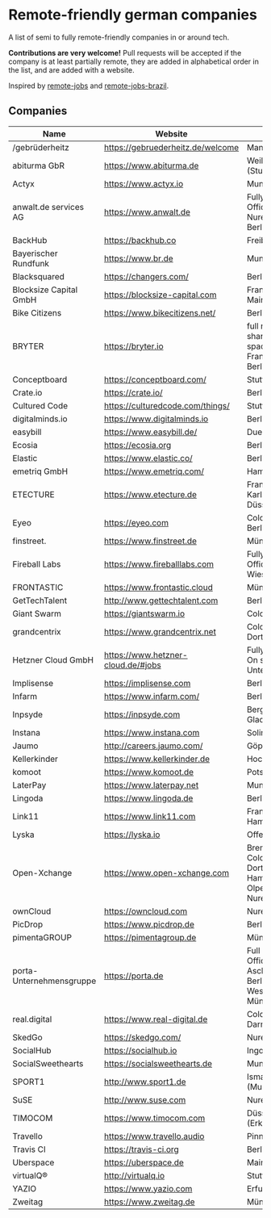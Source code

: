 # Remote-friendly german companies

A list of semi to fully remote-friendly companies in or around tech.

**Contributions are very welcome!** Pull requests will be accepted if the
company is at least partially remote, they are added in alphabetical order in
the list, and are added with a website.

Inspired by [remote-jobs](https://github.com/jessicard/remote-jobs) and
[remote-jobs-brazil](https://github.com/lerrua/remote-jobs-brazil).

## Companies

Name | Website                            | City
---- |------------------------------------| ----
/gebrüderheitz | https://gebruederheitz.de/welcome  | Mannheim
abiturma GbR | https://www.abiturma.de            | Weil der Stadt (Stuttgart)
Actyx | https://www.actyx.io               | Munich
anwalt.de services AG | https://www.anwalt.de              | Fully remote ; Offices in Nuremberg + Berlin
BackHub | https://backhub.co                 | Freiburg
Bayerischer Rundfunk | https://www.br.de                  | Munich
Blacksquared | https://changers.com/              | Berlin
Blocksize Capital GmbH | https://blocksize-capital.com      | Frankfurt am Main
Bike Citizens | https://www.bikecitizens.net/      | Berlin
BRYTER | https://bryter.io                  | full remote, shared office spaces in Frankfurt a.M. / Berlin / London
Conceptboard | https://conceptboard.com/          |Stuttgart
Crate.io | https://crate.io/                  | Berlin
Cultured Code | https://culturedcode.com/things/   | Stuttgart
digitalminds.io | https://www.digitalminds.io        | Berlin
easybill | https://www.easybill.de/           | Duesseldorf
Ecosia | https://ecosia.org                 | Berlin
Elastic | https://www.elastic.co/            | Berlin
emetriq GmbH | https://www.emetriq.com/           | Hamburg
ETECTURE | https://www.etecture.de            | Frankfurt a.M. / Karlsruhe / Düsseldorf
Eyeo | https://eyeo.com                   | Cologne / Berlin
finstreet. | https://www.finstreet.de           | Münster
Fireball Labs | https://www.fireballlabs.com       | Fully remote ; Office in Bad Wiessee
FRONTASTIC | https://www.frontastic.cloud       | Münster
GetTechTalent | http://www.gettechtalent.com       | Berlin
Giant Swarm | https://giantswarm.io              | Cologne
grandcentrix | https://www.grandcentrix.net       | Cologne / Dortmund
Hetzner Cloud GmbH | https://www.hetzner-cloud.de/#jobs | Fully remote / On site Unterföhring
Implisense | https://implisense.com             | Berlin
Infarm | https://www.infarm.com/            | Berlin
Inpsyde | https://inpsyde.com                | Bergisch Gladbach
Instana | https://www.instana.com            | Solingen
Jaumo | http://careers.jaumo.com/          | Göppingen
Kellerkinder | https://www.kellerkinder.de        | Hockenheim
komoot | https://www.komoot.de              | Potsdam
LaterPay | https://www.laterpay.net           | Munich
Lingoda | https://www.lingoda.de             | Berlin
Link11 | https://www.link11.com             | Frankfurt / Hamburg
Lyska | https://lyska.io                   | Offenbach
Open-Xchange | https://www.open-xchange.com       | Bremen / Cologne / Dortmund / Hamburg / Olpe / Nuremberg
ownCloud | https://owncloud.com               | Nuremberg
PicDrop | https://www.picdrop.de             | Berlin
pimentaGROUP | https://pimentagroup.de            | Münster
porta-Unternehmensgruppe | https://porta.de                   | Full Remote - Offices in Aschaffenburg, Berlin, Porta Westfalica, München
real.digital | https://www.real-digital.de        | Cologne / Darmstadt
SkedGo | https://skedgo.com/                | Nuremberg
SocialHub | https://socialhub.io               | Ingolstadt
SocialSweethearts | https://socialsweethearts.de       | Munich
SPORT1 | http://www.sport1.de               | Ismaning (Munich)
SuSE | http://www.suse.com                | Nuremberg
TIMOCOM | https://www.timocom.com            | Düsseldorf (Erkrath)
Travello | https://www.travello.audio         | Pinneberg
Travis CI | https://travis-ci.org              | Berlin
Uberspace | https://uberspace.de               | Mainz
virtualQ® | http://virtualq.io                 | Stuttgart
YAZIO | https://www.yazio.com              | Erfurt
Zweitag | https://www.zweitag.de             | Münster
